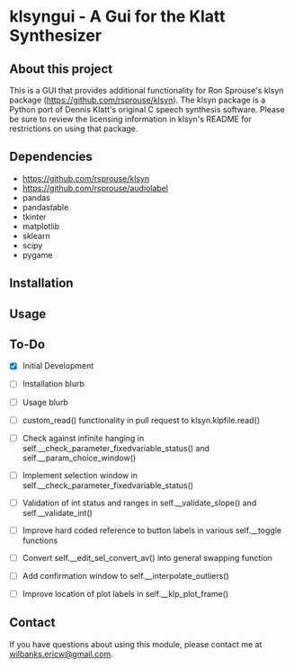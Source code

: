 # klsyngui - A Gui for the Klatt Synthesizer

## About this project

This is a GUI that provides additional functionality for Ron Sprouse's klsyn package (https://github.com/rsprouse/klsyn). The klsyn package is a Python port of Dennis Klatt's original C speech synthesis software. Please be sure to review the licensing information in klsyn's README for restrictions on using that package.


## Dependencies
- https://github.com/rsprouse/klsyn
- https://github.com/rsprouse/audiolabel
- pandas
- pandastable
- tkinter
- matplotlib
- sklearn
- scipy
- pygame

## Installation

## Usage

## To-Do

- [x] Initial Development
- [ ] Installation blurb
- [ ] Usage blurb
- [ ] custom_read() functionality in pull request to klsyn.klpfile.read()
- [ ] Check against infinite hanging in self.\_\_check\_parameter\_fixedvariable\_status() and self.\_\_param\_choice\_window()
- [ ] Implement selection window in self.\_\_check\_parameter\_fixedvariable\_status()
- [ ] Validation of int status and ranges in self.\_\_validate\_slope() and self.\_\_validate\_int()
- [ ] Improve hard coded reference to button labels in various self.\_\_toggle functions
- [ ] Convert self.\_\_edit\_sel\_convert\_av() into general swapping function
- [ ] Add confirmation window to self.\_\_interpolate\_outliers()
- [ ] Improve location of plot labels in self.\_\_klp\_plot\_frame()


## Contact
If you have questions about using this module, please contact me at wilbanks.ericw@gmail.com.